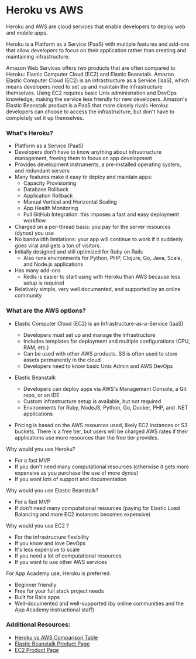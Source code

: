 # Heroku vs AWS

Heroku and AWS are cloud services that enable developers to deploy
web and mobile apps.

Heroku is a Platform as a Service (PaaS) with
multiple features and add-ons that allow developers to focus on their
application rather than creating and maintaining infrastructure.

Amazon Web Services offers two products that are often compared to
Heroku: Elastic Computer Cloud (EC2) and Elastic Beanstalk.
Amazon Elastic Computer Cloud (EC2) is an infrastructure as a Service
(IaaS), which means developers need to set up and maintain the
infrastructure themselves. Using EC2 requires basic Unix administration
and DevOps knowledge, making the service less friendly for new developers.
Amazon's Elastic Beanstalk product is a PaaS that more closely rivals
Heroku: developers can choose to access the infrastructure, but don't
have to completely set it up themselves.


### What's Heroku?
- Platform as a Service (PaaS)
- Developers don't have to know anything about infrastructure management,
freeing them to focus on app development
- Provides development instruments, a pre-installed operating system,
and redundant servers
- Many features make it easy to deploy and maintain apps:
  - Capacity Provisioning
  - Database Rollback
  - Application Rollback
  - Manual Vertical and Horizontal Scaling
  - App Health Monitoring
  - Full GitHub Integration: this imposes a fast and easy deployment
  workflow
- Charged on a per-thread basis: you pay for the server resources
(dynos) you use
- No bandwidth limitations: your app will continue to work if it
suddenly goes viral and gets a ton of visitors.
- Initially designed and still optimized for Ruby on Rails
  - Also runs environments for Python, PHP, Clojure, Go, Java, Scala,
  and Node.js applications
- Has many add-ons
  - Redis is easier to start using with Heroku than AWS because less
  setup is required
- Relatively simple, very well documented, and supported by an online
community

### What are the AWS options?
- Elastic Computer Cloud (EC2) is an Infrastructure-as-a-Service (IaaS)
  - Developers must set up and manage the infrastructure
  - Includes templates for deployment and multiple configurations
  (CPU, RAM, etc.)
  - Can be used with other AWS products. S3 is often used to store
  assets permanently in the cloud
  - Developers need to know basic Unix Admin and AWS DevOps

- Elastic Beanstalk
  - Developers can deploy apps via AWS's Management Console, a Git repo,
  or an IDE
  - Custom infrastructure setup is available, but not required
  - Environments for Ruby, NodeJS, Python, Go, Docker, PHP, and .NET
  applications
- Pricing is based on the AWS resources used, likely EC2 instances or
S3 buckets. There is a free tier, but users will be charged AWS rates
if their applications use more resources than the free tier provides.

Why would you use Heroku?
  - For a fast MVP
  - If you don't need many computational resources (otherwise it
    gets more expensive as you purchase the use of more dynos)
  - If you want lots of support and documentation

Why would you use Elastic Beanstalk?
  - For a fast MVP
  - If don't need many computational resources (paying for Elastic Load
    Balancing and more EC2 instances becomes expensive)

Why would you use EC2 ?
  - For the infrastructure flexibility
  - If you know and love DevOps
  - It's less expensive to scale
  - If you need a lot of computational resources
  - If you want to use other AWS services

For App Academy use, Heroku is preferred.
  - Beginner friendly
  - Free for your full stack project needs
  - Built for Rails apps
  - Well-documented and well-supported (by online communities and the
    App Academy instructional staff)

### Additional Resources:
- [Heroku vs AWS Comparison Table][comparison-table]
- [Elastic Beanstalk Product Page][elastic-beanstalk]
- [EC2 Product Page][ec2]

[comparison-table]: (https://dzone.com/articles/heroku-or-amazon-web-services-which-is-best-for-your-startup)

[elastic-beanstalk]: (https://aws.amazon.com/elasticbeanstalk/)
[heroku]: (https://www.heroku.com/platform)
[ec2]: (https://aws.amazon.com/ec2/)
